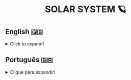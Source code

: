 <h1 align="center">SOLAR SYSTEM 🪐</h1>

## English 🇬🇧
<details>
  <summary>Click to expand!</summary>
  
### Description
This project was developed in April 2022, as part of the Front-end module at Trybe.
The objective of Solar System was to create a landing page containing all planets and known missions, using React components.

### Technologies and Tools
Solar System was developed using React and CSS.
<br>
<img src="https://w7.pngwing.com/pngs/403/269/png-transparent-react-react-native-logos-brands-in-colors-icon-thumbnail.png" width="75" alt="react-logo"/>
<img src="https://w7.pngwing.com/pngs/4/808/png-transparent-css3-css3-logo-logo-language-programming-language-css-3d-icon-thumbnail.png" width="75" alt="css-logo"/>
<br>
In it, I could develop my skills of:
- JSX, a Javascript syntax extension;
- The render() method;
- Imports and exports from different files;
- Utilization of props;
- Validate props using the PropTypes library;
- Create components from an array using HOFs.

### Installation
1. Create a directory using the **mkdir** command:
```
  mkdir saraivais-projects
```

2. Access the directory using the **cd** command and clone the repository:
```
  cd saraivais-projects
  git clone git@github.com:saraivais/solar-system.git
```

3. Access the project directory and install it's dependencies:
```
  cd solar-system
  npm i
```

4. Lastly, use the **npm start** command and access the project via browser, using the following url
```
  http://localhost:3000
```

</details>

## Português 🇧🇷
<details>
  <summary>Clique para expandir!</summary>
  
### Descrição
Este projeto foi desenvolvido em Abril de 2022, como parte do módulo Front-end da Trybe.
O objetivo do Solar System era criar uma landing page contendo todos os planetas e missões conhecidas, usando componentes React.
### Tecnologias e Ferramentas
O Solar System foi desenvolvido usando React e CSS.
<br>
<img src="https://w7.pngwing.com/pngs/403/269/png-transparent-react-react-native-logos-brands-in-colors-icon-thumbnail.png" width="75" alt="react-logo"/>
<img src="https://w7.pngwing.com/pngs/4/808/png-transparent-css3-css3-logo-logo-language-programming-language-css-3d-icon-thumbnail.png" width="75" alt="css-logo"/>
<br>
Nele, pude desenvolver minhas habilidades de:
- JSX, uma extensão de sintaxe Javascript;
- O método render();
- Importações e exportações de diferentes arquivos;
- Utilização de props;
- Validar props usando a biblioteca PropTypes;
- Criar componentes a partir de um array usando HOFs.

### Instalação
1. Crie um diretório usando o comando **mkdir**:
```
  mkdir saraivais-projetos
```

2. Acesse o diretório usando o comando **cd** e clone o repositório:
```
  cd saraivais-projetos
  git clone git@github.com:saraivais/solar-system.git
```

3. Acesse o diretório do projeto e instale suas dependências:
```
  cd solar-system
  npm i
```

4. Por fim, use o comando **npm start** e acesse o projeto via navegador, usando a seguinte url
```
  http://localhost:3000
```

</details>

